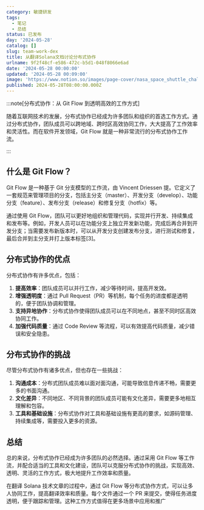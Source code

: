 ```yaml
---
category: 敏捷研发
tags:
  - 笔记
  - 总结
status: 已发布
day: '2024-05-28'
catalog: []
slug: team-work-dex
title: 从翻译Solana文档讨论分布式协作
urlname: 9f2f48cf-e586-472c-b5d1-048f8066e6ad
date: '2024-05-28 00:00:00'
updated: '2024-05-28 00:09:00'
image: 'https://www.notion.so/images/page-cover/nasa_space_shuttle_challenger.jpg'
published: 2024-05-28T08:00:00.000Z
---
```


:::note[分布式协作：从 Git Flow 到透明高效的工作方式]


随着互联网技术的发展，分布式协作已经成为许多团队和组织的首选工作方式。通过分布式协作，团队成员可以跨地域、跨时区高效协同工作，大大提高了工作效率和灵活性。而在软件开发领域，Git Flow 就是一种非常流行的分布式协作工作流。


:::


## 什么是 Git Flow？


Git Flow 是一种基于 Git 分支模型的工作流，由 Vincent Driessen 提。它定义了一套规范来管理项目的分支，包括主分支（master）、开发分支（develop）、功能分支（feature）、发布分支（release）和修复分支（hotfix）等。


通过使用 Git Flow，团队可以更好地组织和管理代码，实现并行开发、持续集成和发布等。例如，开发人员可以在功能分支上独立开发新功能，完成后再合并到开发分支；当需要发布新版本时，可以从开发分支创建发布分支，进行测试和修复，最后合并到主分支并打上版本标签[3]。


## 分布式协作的优点


分布式协作有许多优点，包括：

1. **提高效率**：团队成员可以并行工作，减少等待时间，提高开发效。
2. **增强透明度**：通过 Pull Request（PR）等机制，每个任务的进度都是透明的，便于团队协调和管理。
3. **支持异地协作**：分布式协作使得团队成员可以在不同地点，甚至不同时区高效协同工作。
4. **加强代码质量**：通过 Code Review 等流程，可以有效提高代码质量，减少错误和安全隐患。

## 分布式协作的挑战


尽管分布式协作有诸多优点，但也存在一些挑战：

1. **沟通成本**：分布式团队成员难以面对面沟通，可能导致信息传递不畅，需要更多的书面沟通。
2. **文化差异**：不同地区、不同背景的团队成员可能有文化差异，需要更多地相互理解和包容。
3. **工具和基础设施**：分布式协作对工具和基础设施有更高的要求，如源码管理、持续集成等，需要投入更多的资源。

## 总结


总的来说，分布式协作已经成为许多团队的必然选择。通过采用 Git Flow 等工作流，并配合适当的工具和文化建设，团队可以克服分布式协作的挑战，实现高效、透明、灵活的工作方式，极大地提升工作效率和质量。


在翻译 Solana 技术文章的过程中，通过 Git Flow 等分布式协作方式，可以让多人协同工作，提高翻译效率和质量。每个文件通过一个 PR 来提交，使得任务进度透明，便于跟踪和管理。这种工作方式值得在更多场景中应用和推广

